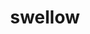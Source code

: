 ---
id: 277
title: swellow
types: [normal,flying]
image: https://raw.githubusercontent.com/PokeAPI/sprites/master/sprites/pokemon/277.png
---